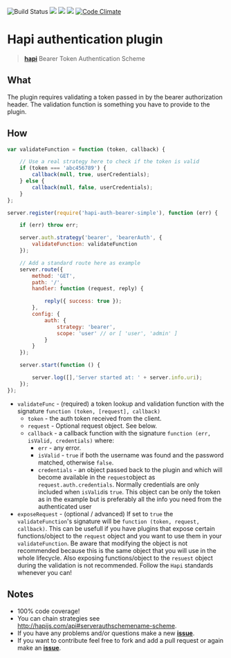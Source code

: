![Build Status](https://travis-ci.org/Salesflare/hapi-auth-bearer-simple.svg?branch=master)  ![](https://david-dm.org/salesflare/hapi-auth-bearer-simple.svg) ![](https://david-dm.org/salesflare/hapi-auth-bearer-simple/dev-status.svg) ![](https://david-dm.org/salesflare/hapi-auth-bearer-simple/peer-status.svg)
[![Code Climate](https://codeclimate.com/github/Salesflare/hapi-auth-bearer-simple/badges/gpa.svg)](https://codeclimate.com/github/Salesflare/hapi-auth-bearer-simple)

# Hapi authentication plugin

> [**hapi**](https://github.com/hapijs/hapi) Bearer Token Authentication Scheme

## What
The plugin requires validating a token passed in by the bearer authorization header. The validation function is something you have to provide to the plugin.

## How

```javascript
var validateFunction = function (token, callback) {

    // Use a real strategy here to check if the token is valid
    if (token === 'abc456789') {
        callback(null, true, userCredentials);
    } else {
        callback(null, false, userCredentials);
    }
};

server.register(require('hapi-auth-bearer-simple'), function (err) {

    if (err) throw err;

    server.auth.strategy('bearer', 'bearerAuth', {
        validateFunction: validateFunction
    });

    // Add a standard route here as example
    server.route({
        method: 'GET',
        path: '/',
        handler: function (request, reply) {

            reply({ success: true });
        },
        config: {
            auth: {
                strategy: 'bearer',
                scope: 'user' // or [ 'user', 'admin' ]
            }
        }
    });

    server.start(function () {

        server.log([],'Server started at: ' + server.info.uri);
    });
});
```

- `validateFunc` - (required) a token lookup and validation function with the signature `function (token, [request], callback)`
    - `token` - the auth token received from the client.
    - `request` - Optional request object. See below.
    - `callback` - a callback function with the signature `function (err, isValid, credentials)` where:
        - `err` - any error.
        - `isValid` - `true` if both the username was found and the password matched, otherwise `false`.
        - `credentials` - an object passed back to the plugin and which will become available in the `request`object as `request.auth.credentials`. Normally credentials are only included when `isValid`is `true`. This object can be only the token as in the example but is preferably all the info you need from the authenticated user
- `exposeRequest` - (optional / advanced) If set to `true` the `validateFunction`'s signature will be `function (token, request, callback)`. This can be usefull if you have plugins that expose certain functions/object to the `request` object and you want to use them in your `validateFunction`. Be aware that modifying the object is not recommended because this is the same object that you will use in the whole lifecycle. Also exposing functions/object to the `resuest` object during the validation is not recommended. Follow the `Hapi` standards whenever you can!

## Notes
 - 100% code coverage!
 - You can chain strategies see http://hapijs.com/api#serverauthschemename-scheme.
 - If you have any problems and/or questions make a new [**issue**](https://github.com/Salesflare/hapi-auth-bearer-simple/issues).
 - If you want to contribute feel free to fork and add a pull request or again make an [**issue**](https://github.com/Salesflare/hapi-auth-bearer-simple/issues).
